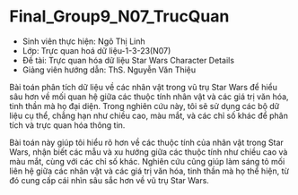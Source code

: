 # Final_Group9_N07_TrucQuan

- Sinh viên thực hiện: Ngô Thị Linh
- Lớp: Trực quan hoá dữ liệu-1-3-23(N07)
- Đề tài: Trực quan hóa dữ liệu Star Wars Character Details
- Giảng viên hướng dẫn: ThS. Nguyễn Văn Thiệu

Bài toán phân tích dữ liệu về các nhân vật trong vũ trụ Star Wars để hiểu sâu hơn về mối quan hệ giữa các thuộc tính nhân vật và các giá trị văn hóa, tinh thần mà họ đại diện. Trong nghiên cứu này, tôi sẽ sử dụng các bộ dữ liệu cụ thể, chẳng hạn như chiều cao, màu mắt, và các chỉ số khác để phân tích và trực quan hóa thông tin. 

Bài toán này giúp tôi hiểu rõ hơn về các thuộc tính của nhân vật trong Star Wars, nhận biết các mẫu và xu hướng giữa các thuộc tính như chiều cao và màu mắt, cùng với các chỉ số khác. Nghiên cứu cũng giúp làm sáng tỏ mối liên hệ giữa các nhân vật và các giá trị văn hóa, tinh thần mà họ thể hiện, từ đó cung cấp cái nhìn sâu sắc hơn về vũ trụ Star Wars.
